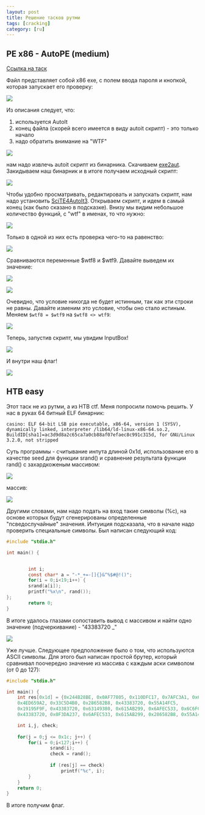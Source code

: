 ```yaml
---
layout: post
title: Решение тасков рутми
tags: [cracking]
category: [ru]
---
```


## PE x86 - AutoPE (medium)

[Ссылка на таск](https://www.root-me.org/en/Challenges/Cracking/PE-x86-AutoPE)

Файл представляет собой x86 exe, с полем ввода пароля и кнопкой, которая запускает его проверку:

![](/assets/images/ru/rootme/1.png)

Из описания следует, что:

1. используется AutoIt
2. конец файла (скорей всего имеется в виду autoit скрипт) - это только начало
3. надо обратить внимание на "WTF"

![](/assets/images/ru/rootme/2.png)

нам надо извлечь autoit скрипт из бинарника. Скачиваем [exe2aut](https://exe2aut.com/exe2aut-converter/). Закидываем наш бинарник и в итоге получаем исходный скрипт: 

![](/assets/images/ru/rootme/3.png)

Чтобы удобно просматривать, редактировать и запускать скрипт, нам надо установить [SciTE4AutoIt3](https://www.autoitscript.com/site/autoit/downloads/). Открываем скрипт, и идем в самый конец (как было сказано в подсказке). Внизу мы видим небольшое количество функций, с "wtf" в именах, то что нужно:

![](/assets/images/ru/rootme/4.png)

Только в одной из них есть проверка чего-то на равенство:

![](/assets/images/ru/rootme/5.png)

Сравниваются переменные $wtf8 и $wtf9. Давайте выведем их значение:

![](/assets/images/ru/rootme/7.png)

![](/assets/images/ru/rootme/6.png)

Очевидно, что условие никогда не будет истинным, так как эти строки не равны. Давайте изменим это условие, чтобы оно стало истиным. Меняем `$wtf8 = $wtf9` на `$wtf8 <> wtf9`:

![](/assets/images/ru/rootme/8.png)

Теперь, запустив скрипт, мы увидим InputBox!

![](/assets/images/ru/rootme/9.png)

И внутри наш флаг!

![](/assets/images/ru/rootme/10.jpg)

## HTB easy

Этот таск не из рутми, а из HTB ctf. Меня попросили помочь решить. У нас в руках 64 битный ELF бинарник:

```
casino: ELF 64-bit LSB pie executable, x86-64, version 1 (SYSV), dynamically linked, interpreter /lib64/ld-linux-x86-64.so.2, BuildID[sha1]=ac3d9d8a2c65ca7a0cb88af07efaec8c991c315d, for GNU/Linux 3.2.0, not stripped
```

Суть программы - считывание инпута длиной 0x1d, использование его в качестве seed для функции srand() и сравнение результата функции rand() с захардкоженым массивом: 

![](/assets/images/ru/rootme/htb_1.png)

массив:

![](/assets/images/ru/rootme/htb_2.png)

Другими словами, нам надо подать на вход такие символы (%c), на основе которых будут сгенерированы определенные "псведослучайные" значения. Интуиция подсказала, что в начале надо проверить специальные символы. Был написан следующий код:

```c
#include "stdio.h"

int main() {


        int i;
        const char* a = "-*_+=-[]{}&^%$#@!()";
        for(i = 0;i<19;i++) {
        srand(a[i]);
        printf("%x\n", rand());
};
        return 0;
}
```

В итоге удалось глазами сопоставить вывод с массивом и найти одно значение (подчеркивание) - "43383720 _"

![](/assets/images/ru/rootme/htb_3.jpg)

Уже лучше. Следующее предположение было о том, что используются ASCII символы. Для этого был написан простой брутер, который сравнивал поочередно значение из массива с каждым аски символом (от 0 до 127):

```c
#include "stdio.h"

int main() {
	int res[0x1d] = {0x244B28BE, 0x0AF77805, 0x110DFC17, 0x7AFC3A1, 0x6AFEC533,
	0x4ED659A2, 0x33C5D4B0, 0x286582B8, 0x43383720, 0x55A14FC5,
	0x19195F9F, 0x43383720, 0x63149380, 0x615AB299, 0x6AFEC533, 0x6C6FCFB8,
	0x43383720, 0x0F3DA237, 0x6AFEC533, 0x615AB299, 0x286582B8, 0x55A14FC, 0x3AE44994, 0x6D7DFE9, 0x4ED659A2, 0x0CCD4ACD, 0x57D8ED64, 0x615AB299, 0x22E9BC2A};

	int i,j, check;
	
	for(j = 0;j <= 0x1c; j++) {
		for(i = 0;i<127;i++) { 
                srand(i);
                check = rand();
		
        		if (res[j] == check)
                    printf("%c", i);
        }
	}
	return 0;
}
```

В итоге получим флаг.